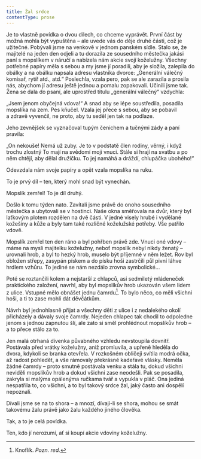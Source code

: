 ```yaml
---
title: Žal srdce
contentType: prose
---
```


<section>

Je to vlastně povídka o dvou dílech, co chceme vyprávět. První část by možná mohla být vypuštěna – ale uvede vás do děje druhé části, což je užitečné. Pobývali jsme na venkově v jednom panském sídle. Stalo se, že majitelé na jeden den odjeli a tu dorazila ze sousedního městečka jakási paní s mopslíkem v náručí a nabízela nám akcie svojí koželužny. Všechny potřebné papíry měla s sebou a my jsme jí poradili, aby je složila, zalepila do obálky a na obálku napsala adresu vlastníka dvorce: „Generální válečný komisař, rytíř atd., atd.“ Poslechla, vzala pero, pak se ale zarazila a prosila nás, abychom jí adresu ještě jednou a pomalu zopakovali. Učinili jsme tak. Žena se dala do psaní, ale uprostřed titulu „generální válečný“ vzdychla:

„Jsem jenom obyčejná vdova!“ A snad aby se lépe soustředila, posadila mopslíka na zem. Pes kňučel. Vzala jej přece s sebou, aby se pobavil a zdravě vyvenčil, ne proto, aby tu seděl jen tak na podlaze.

Jeho zevnějšek se vyznačoval tupým čenichem a tučnými zády a paní pravila:

„On nekouše! Nemá už zuby. Je to v podstatě člen rodiny, věrný, i když trochu zlostný To mají na svědomí moji vnuci. Stále si hrají na svatbu a po něm chtějí, aby dělal družičku. To jej namáhá a dráždí, chlupáčka ubohého!“

Odevzdala nám svoje papíry a opět vzala mopslíka na ruku.

To je prvý díl – ten, který mohl snad být vynechán.

Mopslík zemřel! To je díl druhý.

Došlo k tomu týden nato. Zavítali jsme právě do onoho sousedního městečka a ubytovali se v hostinci. Naše okna směřovala na dvůr, který byl laťkovým plotem rozdělen na dvě části. V jedné visely hrubé i vydělané kožešiny a kůže a byly tam také rozličné koželužské potřeby. Vše patřilo vdově.

Mopslík zemřel ten den ráno a byl pohřben právě zde. Vnuci oné vdovy – máme na mysli majitelku koželužny, neboť mopslík nebyl nikdy ženatý – urovnali hrob, a byl to hezký hrob, muselo být příjemné v něm ležet. Rov byl obložen střepy, zasypán pískem a do písku hoši zastrčili půl pivní láhve hrdlem vzhůru. To jediné se nám nezdálo zrovna symbolické…

Poté se roztančili kolem a nejstarší z chlapců, asi sedmiletý mládeneček praktického založení, navrhl, aby byl mopslíkův hrob ukazován všem lidem z ulice. Vstupné mělo obnášet jednu čamrdu[^5]. To bylo něco, co měli všichni hoši, a ti to zase mohli dát děvčátkům.

Návrh byl jednohlasně přijat a všechny děti z ulice i z nedalekého okolí přicházely a dávaly svoje čamrdy. Nejeden chlapec tak chodil to odpoledne jenom s jednou zapnutou šlí, ale zato si směl prohlédnout mopslíkův hrob – a to přece stálo za to.

Jen malá otrhaná dívenka půvabného vzhledu nevstoupila dovnitř. Postávala před vrátky koželužny, aniž promluvila, a upřeně hleděla do dvora, kdykoli se branka otevřela. V rozkošném obličeji svítila modrá očka, až radost pohledět, a vše rámovaly překrásné kadeřavé vlásky. Neměla žádné čamrdy – proto smutně postávala venku a stála tu, dokud všichni neviděli mopslíkův hrob a dokud všichni zase neodešli. Pak se posadila, zakryla si malýma opálenýma ručkama tvář a vypukla v pláč. Ona jediná nespatřila to, co všichni, a to byl takový srdce žal, jaký často ani dospělí nepoznali.

Dívali jsme se na to shora – a mnozí, dívají-li se shora, mohou se smát takovému žalu právě jako žalu každého jiného člověka.

Tak, a to je celá povídka.

Ten, kdo jí nerozumí, ať si koupí akcie vdoviny koželužny.

[^5]: Knoflík. _Pozn. red._

</section>
